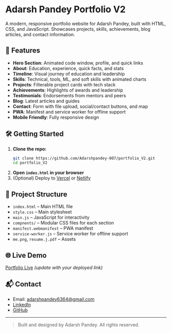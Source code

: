 # Adarsh Pandey Portfolio V2

A modern, responsive portfolio website for Adarsh Pandey, built with HTML, CSS, and JavaScript. Showcases projects, skills, achievements, blog articles, and contact information.

## 🚀 Features
- **Hero Section**: Animated code window, profile, and quick links
- **About**: Education, experience, quick facts, and stats
- **Timeline**: Visual journey of education and leadership
- **Skills**: Technical, tools, ML, and soft skills with animated charts
- **Projects**: Filterable project cards with tech stack
- **Achievements**: Highlights of awards and leadership
- **Testimonials**: Endorsements from mentors and peers
- **Blog**: Latest articles and guides
- **Contact**: Form with file upload, social/contact buttons, and map
- **PWA**: Manifest and service worker for offline support
- **Mobile Friendly**: Fully responsive design

## 🛠️ Getting Started
1. **Clone the repo:**
   ```sh
   git clone https://github.com/Adarshpandey-007/portfolio_V2.git
   cd portfolio_V2
   ```
2. **Open `index.html` in your browser**
3. (Optional) Deploy to [Vercel](https://vercel.com/) or [Netlify](https://www.netlify.com/)

## 📁 Project Structure
- `index.html` – Main HTML file
- `style.css` – Main stylesheet
- `main.js` – JavaScript for interactivity
- `compnents/` – Modular CSS files for each section
- `manifest.webmanifest` – PWA manifest
- `service-worker.js` – Service worker for offline support
- `me.png`, `resume.j.pdf` – Assets

## 🌐 Live Demo
[Portfolio Live](https://portfolio-v2-adarshpandey-007.vercel.app/) *(update with your deployed link)*

## 📬 Contact
- Email: adarshpandey6364@gmail.com
- [LinkedIn](https://www.linkedin.com/in/adarsh-pandey-314074241)
- [GitHub](https://github.com/Adarshpandey-007)

---

> Built and designed by Adarsh Pandey. All rights reserved.